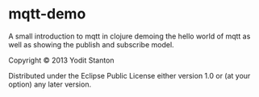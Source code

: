 # mqtt-demo

A small introduction to mqtt in clojure demoing the hello world of mqtt as well as showing the publish and subscribe model.

Copyright © 2013 Yodit Stanton

Distributed under the Eclipse Public License either version 1.0 or (at
your option) any later version.
